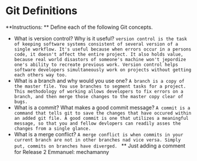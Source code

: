# Git Definitions

**Instructions: ** Define each of the following Git concepts.
* What is version control?  Why is it useful?
`version control is the task of keeping software systems consistent of several version of a single workflow. It's useful because when errors occur in a persons code, it doesn't affect the entire project. It also holds value, because real world disastors of someone's machine won't jepordize one's ability to recreate previous work. Version control helps software developers simultaneously work on projects without getting each others way too.
`
* What is a branch and why would you use one?
`A branch is a copy of the master file. You use branches to segment tasks for a project. This methodology of working allows developers to fix errors on a branch, and then merge those changes to the master copy clear of bugs. 
`
* What is a commit? What makes a good commit message?
`A commit is a command that tells git to save the changes that have occured within an added git file. A good commit is one that utilizes a meaningful message, so that you and fellow devlopers can readily asses the changes from a single glance.
`
* What is a merge conflict?
`A merge conflict is when commits in your current branch are not in other branches nad vice versa. Simply put, commits on branches have diverged.
`
** Just adding a comment for Release 2 Emmanuel: mechamanny
